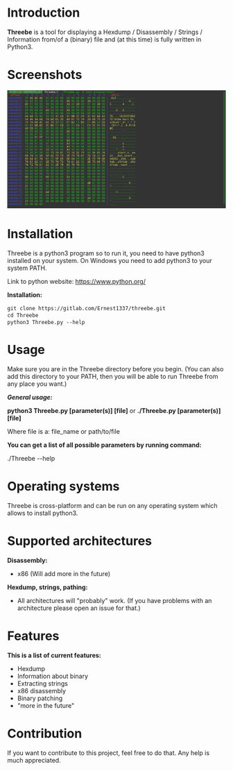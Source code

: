 # **Introduction**

**Threebe** is a tool for displaying a Hexdump / Disassembly / Strings / Information from/of a (binary) file and (at this time) is fully written in Python3.

# **Screenshots**

![](https://raw.githubusercontent.com/Ernest1338/test_threebe1/master/threebe.png)

# **Installation**

Threebe is a python3 program so to run it, you need to have python3 installed on your system.
On Windows you need to add python3 to your system PATH.

Link to python website: https://www.python.org/

**Installation:**
```
git clone https://gitlab.com/Ernest1337/threebe.git
cd Threebe
python3 Threebe.py --help
```

# **Usage**

Make sure you are in the Threebe directory before you begin. (You can also add this directory to your PATH, then you will be able to run Threebe from any place you want.)

***General usage:***

**python3 Threebe.py [parameter(s)] [file]**   or   **./Threebe.py [parameter(s)] [file]**

Where file is a: file_name or path/to/file


**You can get a list of all possible parameters by running command:**

./Threebe --help

# **Operating systems**

Threebe is cross-platform and can be run on any operating system which allows to install python3.

# **Supported architectures**

**Disassembly:**
- x86
(Will add more in the future)

**Hexdump, strings, pathing:**
- All architectures will "probably" work. (If you have problems with an architecture please open an issue for that.)

# **Features**

**This is a list of current features:**
* Hexdump
* Information about binary
* Extracting strings
* x86 disassembly
* Binary patching
* "more in the future"

# **Contribution**

If you want to contribute to this project, feel free to do that.
Any help is much appreciated.